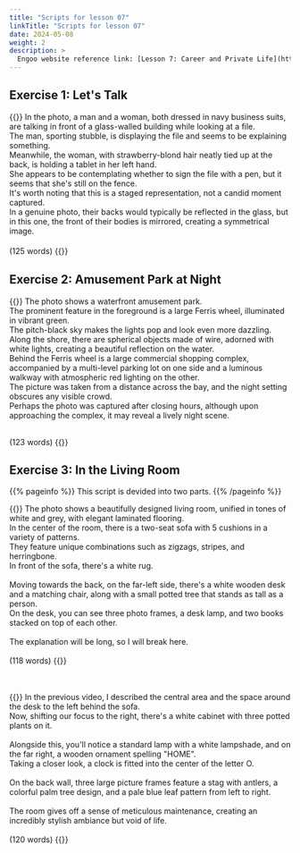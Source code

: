 ```yaml
---
title: "Scripts for lesson 07"
linkTitle: "Scripts for lesson 07"
date: 2024-05-08
weight: 2
description: >
  Engoo website reference link: [Lesson 7: Career and Private Life](https://engoo.com/app/lessons/describing-pictures-intermediate-describing-pictures-career-and-private-life/4MAFXkAsEeeMut_oanuBPg?category_id=P_HriMOnEeifo0O-yMP42w&course_id=ZZasjsOnEeiHZVOMC0VfdA)
---
```


## Exercise 1: Let's Talk

{{<card header="**Script**">}}
In the photo, a man and a woman, both dressed in navy business suits, are talking in front of a glass-walled building while looking at a file.<br/>
The man, sporting stubble, is displaying the file and seems to be explaining something. <br/>
Meanwhile, the woman, with strawberry-blond hair neatly tied up at the back, is holding a tablet in her left hand.<br/>
She appears to be contemplating whether to sign the file with a pen, but it seems that she's still on the fence.<br/>
It's worth noting that this is a staged representation, not a candid moment captured.<br/>
In a genuine photo, their backs would typically be reflected in the glass, but in this one, the front of their bodies is mirrored, creating a symmetrical image.<br/>
<br/>
(125 words)
{{</card>}}
　

## Exercise 2: Amusement Park at Night

{{<card header="**Script**">}}
The photo shows a waterfront amusement park.<br/>
The prominent feature in the foreground is a large Ferris wheel, illuminated in vibrant green. <br/>
The pitch-black sky makes the lights pop and look even more dazzling.<br/>
Along the shore, there are spherical objects made of wire, adorned with white lights, creating a beautiful reflection on the water.<br/>
Behind the Ferris wheel is a large commercial shopping complex, accompanied by a multi-level parking lot on one side and a luminous walkway with atmospheric red lighting on the other.<br/>
The picture was taken from a distance across the bay, and the night setting obscures any visible crowd.<br/>
Perhaps the photo was captured after closing hours, although upon approaching the complex, it may reveal a lively night scene.<br/>

<br/>
(123 words)
{{</card>}}

## Exercise 3: In the Living Room

{{% pageinfo %}}
This script is devided into two parts.
{{% /pageinfo %}}

{{<card header="**1st script**">}}
The photo shows a beautifully designed living room, unified in tones of white and grey, with elegant laminated flooring. <br/>
In the center of the room, there is a two-seat sofa with 5 cushions in a variety of patterns.<br/>
They feature unique combinations such as zigzags, stripes, and herringbone.<br/>
In front of the sofa, there's a white rug.<br/>
<br/>
Moving towards the back, on the far-left side, there's a white wooden desk and a matching chair, along with a small potted tree that stands as tall as a person.<br/>
On the desk, you can see three photo frames, a desk lamp, and two books stacked on top of each other.<br/>
<br/>
The explanation will be long, so I will break here.<br/>
<br/>
(118 words)
{{</card>}}

　

{{<card header="**2nd script**">}}
In the previous video, I described the central area and the space around the desk to the left behind the sofa. <br/>
Now, shifting our focus to the right, there's a white cabinet with three potted plants on it.<br/>
<br/>
Alongside this, you'll notice a standard lamp with a white lampshade, and on the far right, a wooden ornament spelling "HOME". <br/>
Taking a closer look, a clock is fitted into the center of the letter O.<br/>
<br/>
On the back wall, three large picture frames feature a stag with antlers, a colorful palm tree design, and a pale blue leaf pattern from left to right.<br/> 
<br/>
The room gives off a sense of meticulous maintenance, creating an incredibly stylish ambiance but void of life.<br/>
<br/>
(120 words)
{{</card>}}
